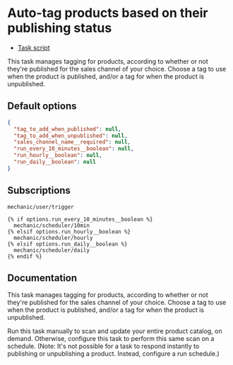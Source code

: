 # Auto-tag products based on their publishing status

* [Task script](./script.liquid)

This task manages tagging for products, according to whether or not they're published for the sales channel of your choice. Choose a tag to use when the product is published, and/or a tag for when the product is unpublished.

## Default options

```json
{
  "tag_to_add_when_published": null,
  "tag_to_add_when_unpublished": null,
  "sales_channel_name__required": null,
  "run_every_10_minutes__boolean": null,
  "run_hourly__boolean": null,
  "run_daily__boolean": null
}
```

## Subscriptions

```liquid
mechanic/user/trigger

{% if options.run_every_10_minutes__boolean %}
  mechanic/scheduler/10min
{% elsif options.run_hourly__boolean %}
  mechanic/scheduler/hourly
{% elsif options.run_daily__boolean %}
  mechanic/scheduler/daily
{% endif %}
```

## Documentation

This task manages tagging for products, according to whether or not they're published for the sales channel of your choice. Choose a tag to use when the product is published, and/or a tag for when the product is unpublished.

Run this task manually to scan and update your entire product catalog, on demand. Otherwise, configure this task to perform this same scan on a schedule. (Note: It's not possible for a task to respond instantly to publishing or unpublishing a product. Instead, configure a run schedule.)